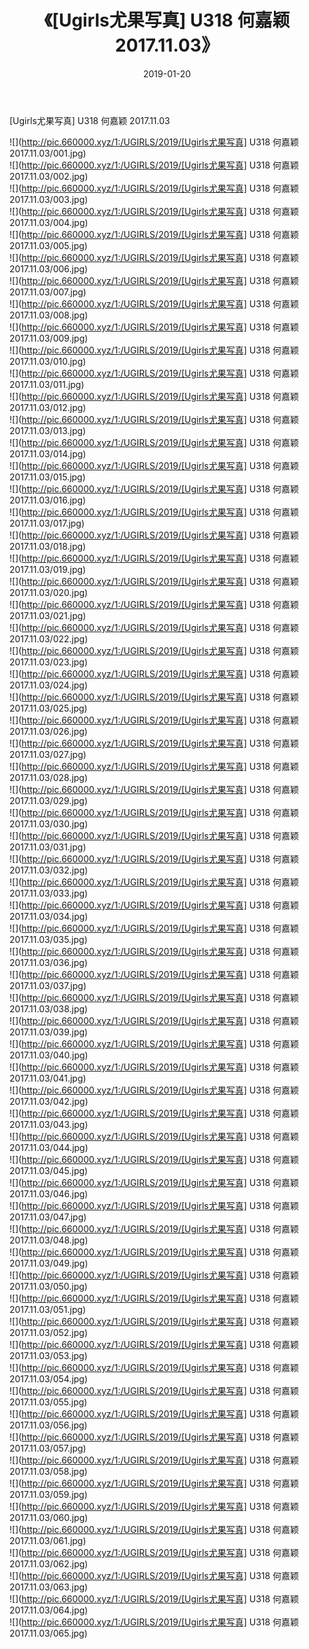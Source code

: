 ﻿---
layout: post
title:  《[Ugirls尤果写真] U318 何嘉颖 2017.11.03》
date:   2019-01-20
img: http://pic.660000.xyz/1:/UGIRLS/2019/[Ugirls尤果写真] U318 何嘉颖 2017.11.03/000.jpg
categories: [美女, 清纯, 唯美]
---

[Ugirls尤果写真] U318 何嘉颖 2017.11.03

 ![](http://pic.660000.xyz/1:/UGIRLS/2019/[Ugirls尤果写真] U318 何嘉颖 2017.11.03/001.jpg) <br>![](http://pic.660000.xyz/1:/UGIRLS/2019/[Ugirls尤果写真] U318 何嘉颖 2017.11.03/002.jpg) <br>![](http://pic.660000.xyz/1:/UGIRLS/2019/[Ugirls尤果写真] U318 何嘉颖 2017.11.03/003.jpg) <br>![](http://pic.660000.xyz/1:/UGIRLS/2019/[Ugirls尤果写真] U318 何嘉颖 2017.11.03/004.jpg) <br>![](http://pic.660000.xyz/1:/UGIRLS/2019/[Ugirls尤果写真] U318 何嘉颖 2017.11.03/005.jpg) <br>![](http://pic.660000.xyz/1:/UGIRLS/2019/[Ugirls尤果写真] U318 何嘉颖 2017.11.03/006.jpg) <br>![](http://pic.660000.xyz/1:/UGIRLS/2019/[Ugirls尤果写真] U318 何嘉颖 2017.11.03/007.jpg) <br>![](http://pic.660000.xyz/1:/UGIRLS/2019/[Ugirls尤果写真] U318 何嘉颖 2017.11.03/008.jpg) <br>![](http://pic.660000.xyz/1:/UGIRLS/2019/[Ugirls尤果写真] U318 何嘉颖 2017.11.03/009.jpg) <br>![](http://pic.660000.xyz/1:/UGIRLS/2019/[Ugirls尤果写真] U318 何嘉颖 2017.11.03/010.jpg) <br>![](http://pic.660000.xyz/1:/UGIRLS/2019/[Ugirls尤果写真] U318 何嘉颖 2017.11.03/011.jpg) <br>![](http://pic.660000.xyz/1:/UGIRLS/2019/[Ugirls尤果写真] U318 何嘉颖 2017.11.03/012.jpg) <br>![](http://pic.660000.xyz/1:/UGIRLS/2019/[Ugirls尤果写真] U318 何嘉颖 2017.11.03/013.jpg) <br>![](http://pic.660000.xyz/1:/UGIRLS/2019/[Ugirls尤果写真] U318 何嘉颖 2017.11.03/014.jpg) <br>![](http://pic.660000.xyz/1:/UGIRLS/2019/[Ugirls尤果写真] U318 何嘉颖 2017.11.03/015.jpg) <br>![](http://pic.660000.xyz/1:/UGIRLS/2019/[Ugirls尤果写真] U318 何嘉颖 2017.11.03/016.jpg) <br>![](http://pic.660000.xyz/1:/UGIRLS/2019/[Ugirls尤果写真] U318 何嘉颖 2017.11.03/017.jpg) <br>![](http://pic.660000.xyz/1:/UGIRLS/2019/[Ugirls尤果写真] U318 何嘉颖 2017.11.03/018.jpg) <br>![](http://pic.660000.xyz/1:/UGIRLS/2019/[Ugirls尤果写真] U318 何嘉颖 2017.11.03/019.jpg) <br>![](http://pic.660000.xyz/1:/UGIRLS/2019/[Ugirls尤果写真] U318 何嘉颖 2017.11.03/020.jpg) <br>![](http://pic.660000.xyz/1:/UGIRLS/2019/[Ugirls尤果写真] U318 何嘉颖 2017.11.03/021.jpg) <br>![](http://pic.660000.xyz/1:/UGIRLS/2019/[Ugirls尤果写真] U318 何嘉颖 2017.11.03/022.jpg) <br>![](http://pic.660000.xyz/1:/UGIRLS/2019/[Ugirls尤果写真] U318 何嘉颖 2017.11.03/023.jpg) <br>![](http://pic.660000.xyz/1:/UGIRLS/2019/[Ugirls尤果写真] U318 何嘉颖 2017.11.03/024.jpg) <br>![](http://pic.660000.xyz/1:/UGIRLS/2019/[Ugirls尤果写真] U318 何嘉颖 2017.11.03/025.jpg) <br>![](http://pic.660000.xyz/1:/UGIRLS/2019/[Ugirls尤果写真] U318 何嘉颖 2017.11.03/026.jpg) <br>![](http://pic.660000.xyz/1:/UGIRLS/2019/[Ugirls尤果写真] U318 何嘉颖 2017.11.03/027.jpg) <br>![](http://pic.660000.xyz/1:/UGIRLS/2019/[Ugirls尤果写真] U318 何嘉颖 2017.11.03/028.jpg) <br>![](http://pic.660000.xyz/1:/UGIRLS/2019/[Ugirls尤果写真] U318 何嘉颖 2017.11.03/029.jpg) <br>![](http://pic.660000.xyz/1:/UGIRLS/2019/[Ugirls尤果写真] U318 何嘉颖 2017.11.03/030.jpg) <br>![](http://pic.660000.xyz/1:/UGIRLS/2019/[Ugirls尤果写真] U318 何嘉颖 2017.11.03/031.jpg) <br>![](http://pic.660000.xyz/1:/UGIRLS/2019/[Ugirls尤果写真] U318 何嘉颖 2017.11.03/032.jpg) <br>![](http://pic.660000.xyz/1:/UGIRLS/2019/[Ugirls尤果写真] U318 何嘉颖 2017.11.03/033.jpg) <br>![](http://pic.660000.xyz/1:/UGIRLS/2019/[Ugirls尤果写真] U318 何嘉颖 2017.11.03/034.jpg) <br>![](http://pic.660000.xyz/1:/UGIRLS/2019/[Ugirls尤果写真] U318 何嘉颖 2017.11.03/035.jpg) <br>![](http://pic.660000.xyz/1:/UGIRLS/2019/[Ugirls尤果写真] U318 何嘉颖 2017.11.03/036.jpg) <br>![](http://pic.660000.xyz/1:/UGIRLS/2019/[Ugirls尤果写真] U318 何嘉颖 2017.11.03/037.jpg) <br>![](http://pic.660000.xyz/1:/UGIRLS/2019/[Ugirls尤果写真] U318 何嘉颖 2017.11.03/038.jpg) <br>![](http://pic.660000.xyz/1:/UGIRLS/2019/[Ugirls尤果写真] U318 何嘉颖 2017.11.03/039.jpg) <br>![](http://pic.660000.xyz/1:/UGIRLS/2019/[Ugirls尤果写真] U318 何嘉颖 2017.11.03/040.jpg) <br>![](http://pic.660000.xyz/1:/UGIRLS/2019/[Ugirls尤果写真] U318 何嘉颖 2017.11.03/041.jpg) <br>![](http://pic.660000.xyz/1:/UGIRLS/2019/[Ugirls尤果写真] U318 何嘉颖 2017.11.03/042.jpg) <br>![](http://pic.660000.xyz/1:/UGIRLS/2019/[Ugirls尤果写真] U318 何嘉颖 2017.11.03/043.jpg) <br>![](http://pic.660000.xyz/1:/UGIRLS/2019/[Ugirls尤果写真] U318 何嘉颖 2017.11.03/044.jpg) <br>![](http://pic.660000.xyz/1:/UGIRLS/2019/[Ugirls尤果写真] U318 何嘉颖 2017.11.03/045.jpg) <br>![](http://pic.660000.xyz/1:/UGIRLS/2019/[Ugirls尤果写真] U318 何嘉颖 2017.11.03/046.jpg) <br>![](http://pic.660000.xyz/1:/UGIRLS/2019/[Ugirls尤果写真] U318 何嘉颖 2017.11.03/047.jpg) <br>![](http://pic.660000.xyz/1:/UGIRLS/2019/[Ugirls尤果写真] U318 何嘉颖 2017.11.03/048.jpg) <br>![](http://pic.660000.xyz/1:/UGIRLS/2019/[Ugirls尤果写真] U318 何嘉颖 2017.11.03/049.jpg) <br>![](http://pic.660000.xyz/1:/UGIRLS/2019/[Ugirls尤果写真] U318 何嘉颖 2017.11.03/050.jpg) <br>![](http://pic.660000.xyz/1:/UGIRLS/2019/[Ugirls尤果写真] U318 何嘉颖 2017.11.03/051.jpg) <br>![](http://pic.660000.xyz/1:/UGIRLS/2019/[Ugirls尤果写真] U318 何嘉颖 2017.11.03/052.jpg) <br>![](http://pic.660000.xyz/1:/UGIRLS/2019/[Ugirls尤果写真] U318 何嘉颖 2017.11.03/053.jpg) <br>![](http://pic.660000.xyz/1:/UGIRLS/2019/[Ugirls尤果写真] U318 何嘉颖 2017.11.03/054.jpg) <br>![](http://pic.660000.xyz/1:/UGIRLS/2019/[Ugirls尤果写真] U318 何嘉颖 2017.11.03/055.jpg) <br>![](http://pic.660000.xyz/1:/UGIRLS/2019/[Ugirls尤果写真] U318 何嘉颖 2017.11.03/056.jpg) <br>![](http://pic.660000.xyz/1:/UGIRLS/2019/[Ugirls尤果写真] U318 何嘉颖 2017.11.03/057.jpg) <br>![](http://pic.660000.xyz/1:/UGIRLS/2019/[Ugirls尤果写真] U318 何嘉颖 2017.11.03/058.jpg) <br>![](http://pic.660000.xyz/1:/UGIRLS/2019/[Ugirls尤果写真] U318 何嘉颖 2017.11.03/059.jpg) <br>![](http://pic.660000.xyz/1:/UGIRLS/2019/[Ugirls尤果写真] U318 何嘉颖 2017.11.03/060.jpg) <br>![](http://pic.660000.xyz/1:/UGIRLS/2019/[Ugirls尤果写真] U318 何嘉颖 2017.11.03/061.jpg) <br>![](http://pic.660000.xyz/1:/UGIRLS/2019/[Ugirls尤果写真] U318 何嘉颖 2017.11.03/062.jpg) <br>![](http://pic.660000.xyz/1:/UGIRLS/2019/[Ugirls尤果写真] U318 何嘉颖 2017.11.03/063.jpg) <br>![](http://pic.660000.xyz/1:/UGIRLS/2019/[Ugirls尤果写真] U318 何嘉颖 2017.11.03/064.jpg) <br>![](http://pic.660000.xyz/1:/UGIRLS/2019/[Ugirls尤果写真] U318 何嘉颖 2017.11.03/065.jpg) <br>